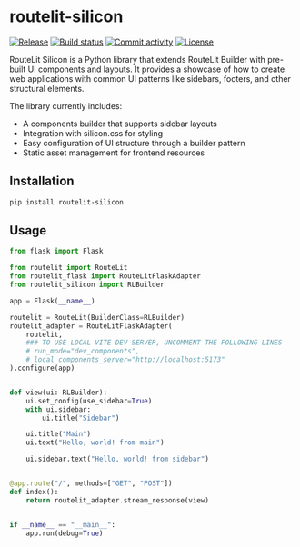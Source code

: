 # routelit-silicon

[![Release](https://img.shields.io/github/v/release/routelit/routelit-silicon)](https://img.shields.io/github/v/release/routelit/routelit-silicon)
[![Build status](https://img.shields.io/github/actions/workflow/status/routelit/routelit-silicon/main.yml?branch=main)](https://github.com/routelit/routelit-silicon/actions/workflows/main.yml?query=branch%3Amain)
[![Commit activity](https://img.shields.io/github/commit-activity/m/routelit/routelit-silicon)](https://img.shields.io/github/commit-activity/m/routelit/routelit-silicon)
[![License](https://img.shields.io/github/license/routelit/routelit-silicon)](https://img.shields.io/github/license/routelit/routelit-silicon)

RouteLit Silicon is a Python library that extends RouteLit Builder with pre-built UI components and layouts. It provides a showcase of how to create web applications with common UI patterns like sidebars, footers, and other structural elements.

The library currently includes:

- A components builder that supports sidebar layouts
- Integration with silicon.css for styling
- Easy configuration of UI structure through a builder pattern
- Static asset management for frontend resources

## Installation

```bash
pip install routelit-silicon
```

## Usage

```python
from flask import Flask

from routelit import RouteLit
from routelit_flask import RouteLitFlaskAdapter
from routelit_silicon import RLBuilder

app = Flask(__name__)

routelit = RouteLit(BuilderClass=RLBuilder)
routelit_adapter = RouteLitFlaskAdapter(
    routelit,
    ### TO USE LOCAL VITE DEV SERVER, UNCOMMENT THE FOLLOWING LINES
    # run_mode="dev_components",
    # local_components_server="http://localhost:5173"
).configure(app)


def view(ui: RLBuilder):
    ui.set_config(use_sidebar=True)
    with ui.sidebar:
        ui.title("Sidebar")

    ui.title("Main")
    ui.text("Hello, world! from main")

    ui.sidebar.text("Hello, world! from sidebar")


@app.route("/", methods=["GET", "POST"])
def index():
    return routelit_adapter.stream_response(view)


if __name__ == "__main__":
    app.run(debug=True)
```
